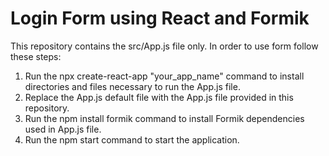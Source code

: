 # Login Form using React and Formik
This repository contains the src/App.js file only. In order to use form follow these steps:
1. Run the npx create-react-app "your_app_name" command to install directories and files necessary to run the App.js file.
2. Replace the App.js default file with the App.js file provided in this repository.
3. Run the npm install formik command to install Formik dependencies used in App.js file.
4. Run the npm start command to start the application.
